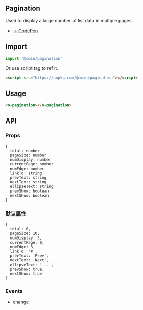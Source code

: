 ## Pagination

Used to display a large number of list data in multiple pages.

* [→ CodePen](https://codepen.io/omijs/pen/MWamyBQ)

## Import

```js
import '@omiu/pagination'
```

Or use script tag to ref it.


```html
<script src="https://unpkg.com/@omiu/pagination"></script>
```

## Usage

```html
<o-pagination></o-pagination>
```

## API

### Props

```tsx
{
  total: number
  pageSize: number
  numDisplay: number
  currentPage: number
  numEdge: number
  linkTo: string
  prevText: string
  nextText: string
  ellipseText: string
  prevShow: boolean
  nextShow: boolean
}
```

### 默认属性

```tsx
{
  total: 0,
  pageSize: 10,
  numDisplay: 5,
  currentPage: 0,
  numEdge: 3,
  linkTo: '#',
  prevText: 'Prev',
  nextText: 'Next',
  ellipseText: '...',
  prevShow: true,
  nextShow: true
)
```
### Events

* change
